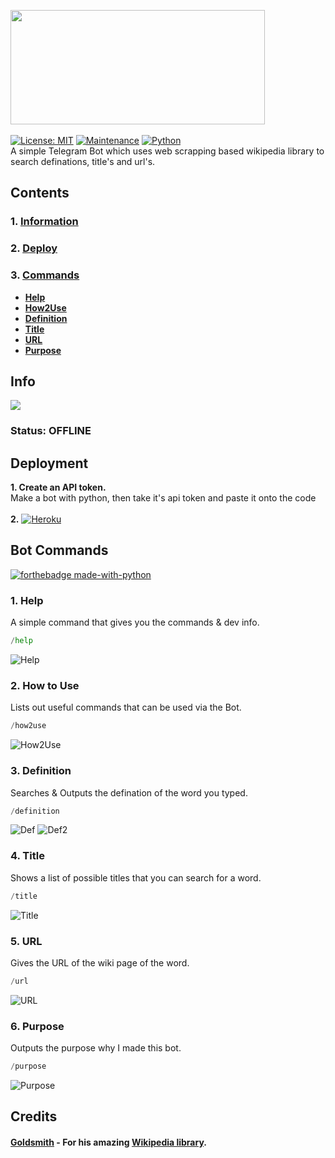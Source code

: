 <img src="https://github.com/themagicalmammal/wikipedia_tele_bot/blob/master/logo.png" width="407" height="183" /> <br /><br />
[![License: MIT](https://img.shields.io/badge/License-MIT-yellow.svg)](https://github.com/themagicalmammal/wiki_telebot/blob/master/LICENSE)
[![Maintenance](https://img.shields.io/badge/Maintained%3F-yes-green.svg)](https://github.com/themagicalmammal/wiki_telebot/pulse) 
[![Python](https://camo.githubusercontent.com/1e61764d58b07bfcb596ec4ee836301e8a769bf0703fe79b23fd7964a4b6a61b/68747470733a2f2f696d672e736869656c64732e696f2f707970692f707976657273696f6e732f707974686f6e2d74656c656772616d2d626f742e737667)](https://www.python.org/)<br />
A simple Telegram Bot which uses web scrapping based wikipedia library to search definations, title's and url's.

## Contents
### 1. [Information](https://github.com/themagicalmammal/wiki_telebot#info)

### 2. [Deploy](https://github.com/themagicalmammal/wiki_telebot#deployment)

### 3. [Commands](https://github.com/themagicalmammal/wiki_telebot#bot-commands)
- **[Help](https://github.com/themagicalmammal/wiki_telebot#1-help)**
- **[How2Use](https://github.com/themagicalmammal/wiki_telebot#2-how-to-use)**
- **[Definition](https://github.com/themagicalmammal/wiki_telebot#3-definition)**
- **[Title](https://github.com/themagicalmammal/wiki_telebot#4-title)**
- **[URL](https://github.com/themagicalmammal/wiki_telebot#5-url)**
- **[Purpose](https://github.com/themagicalmammal/wiki_telebot#6-purpose)**

## Info
<img src="https://github.com/themagicalmammal/wiki_telebot/blob/master/images/info.PNG" /> <br />
### Status: OFFLINE

## Deployment
**1. Create an API token.** <br />
Make a bot with python, then take it's api token and paste it onto the code <br /> <br />
**2.** [![Heroku](https://camo.githubusercontent.com/6979881d5a96b7b18a057083bb8aeb87ba35fc279452e29034c1e1c49ade0636/68747470733a2f2f7777772e6865726f6b7563646e2e636f6d2f6465706c6f792f627574746f6e2e737667)](https://signup.heroku.com/t/platform?c=7013A000000ib1xQAA&gclid=EAIaIQobChMI1e6tpZKb7QIVyTArCh0W3A0jEAAYASAAEgJ3pvD_BwE)

## Bot Commands
[![forthebadge made-with-python](http://ForTheBadge.com/images/badges/made-with-python.svg)](https://github.com/themagicalmammal/wiki_telebot/search?l=python)

### 1. Help
A simple command that gives you the commands & dev info.
```python
/help
```

![Help](https://github.com/themagicalmammal/wiki_telebot/blob/master/images/help.PNG)

### 2. How to Use
Lists out useful commands that can be used via the Bot.
```python
/how2use
```

![How2Use](https://github.com/themagicalmammal/wiki_telebot/blob/master/images/how2use.PNG)

### 3. Definition
Searches & Outputs the defination of the word you typed.
```python
/definition
```

![Def](https://github.com/themagicalmammal/wiki_telebot/blob/master/images/definition.PNG)
![Def2](https://github.com/themagicalmammal/wiki_telebot/blob/master/images/definition2.PNG)

### 4. Title
Shows a list of possible titles that you can search for a word.
```python
/title
```

![Title](https://github.com/themagicalmammal/wiki_telebot/blob/master/images/title.PNG)

### 5. URL
Gives the URL of the wiki page of the word.
```python
/url
```

![URL](https://github.com/themagicalmammal/wiki_telebot/blob/master/images/url.PNG)

### 6. Purpose
Outputs the purpose why I made this bot.
```python
/purpose
```

![Purpose](https://github.com/themagicalmammal/wiki_telebot/blob/master/images/purpose.PNG)

## Credits
#### [Goldsmith](https://github.com/goldsmith) - For his amazing [Wikipedia library](https://github.com/goldsmith/Wikipedia).